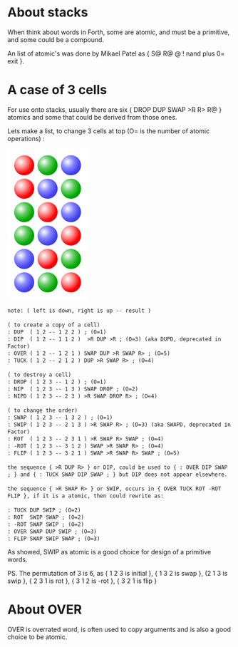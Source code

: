 # About stacks

When think about words in Forth, some are atomic, and must be a primitive, and some could be a compound. 

An list of atomic's was done by  Mikael Patel as { S@ R@  @ ! nand plus 0= exit }.


# A case of 3 cells

For use onto stacks, usually there are six { DROP DUP SWAP >R R> R@ } atomics and some that could be derived from those ones.

Lets make a list, to change 3 cells at top (O= is the number of atomic operations) :

![Three Balls](https://github.com/agsb/immu/blob/main/180px-Permutations_RGB.svg.png "Text to show on mouseover")

```
note: ( left is down, right is up -- result )

( to create a copy of a cell)
: DUP  ( 1 2 -- 1 2 2 ) ; (O=1)
: DIP  ( 1 2 -- 1 1 2 )  >R DUP >R ; (O=3) (aka DUPD, deprecated in Factor)
: OVER ( 1 2 -- 1 2 1 ) SWAP DUP >R SWAP R> ; (O=5)
: TUCK ( 1 2 -- 2 1 2 ) DUP >R SWAP R> ; (O=4)

( to destroy a cell)
: DROP ( 1 2 3 -- 1 2 ) ; (O=1)
: NIP  ( 1 2 3 -- 1 3 ) SWAP DROP ; (O=2)
: NIPD ( 1 2 3 -- 2 3 ) >R SWAP DROP R> ; (O=4) 

( to change the order)
: SWAP ( 1 2 3 -- 1 3 2 ) ; (O=1)
: SWIP ( 1 2 3 -- 2 1 3 ) >R SWAP R> ; (O=3) (aka SWAPD, deprecated in Factor)
: ROT  ( 1 2 3 -- 2 3 1 ) >R SWAP R> SWAP ; (O=4)
: -ROT ( 1 2 3 -- 3 1 2 ) SWAP >R SWAP R> ; (O=4)
: FLIP ( 1 2 3 -- 3 2 1 ) SWAP >R SWAP R> SWAP ; (O=5)

the sequence { >R DUP R> } or DIP, could be used to { : OVER DIP SWAP ; } and { : TUCK SWAP DIP SWAP ; } but DIP does not appear elsewhere.

the sequence { >R SWAP R> } or SWIP, occurs in { OVER TUCK ROT -ROT FLIP }, if it is a atomic, then could rewrite as:

: TUCK DUP SWIP ; (O=2)
: ROT  SWIP SWAP ; (O=2)
: -ROT SWAP SWIP ; (O=2)
: OVER SWAP DUP SWIP ; (O=3)
: FLIP SWAP SWIP SWAP ; (O=3)

```
As showed, SWIP as atomic is a good choice for design of a primitive words.

PS. The permutation of 3 is 6, as { 1 2 3 is initial }, { 1 3 2 is swap }, (2 1 3 is swip }, { 2 3 1 is rot }, { 3 1 2 is -rot }, { 3 2 1 is flip }

# About OVER

OVER is overrated word, is often used to copy arguments and is also a good choice to be atomic.


